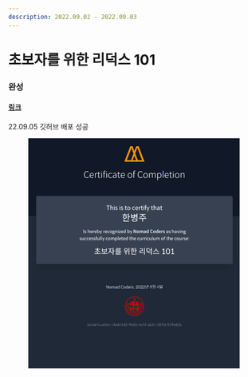 ```yaml
---
description: 2022.09.02 - 2022.09.03
---
```


# 초보자를 위한 리덕스 101

### 완성

#### [링크](https://onemorebottlee.github.io/vanilla-redux/)

22.09.05 깃허브 배포 성공

<figure><img src="../../../.gitbook/assets/image (35).png" alt=""><figcaption></figcaption></figure>
